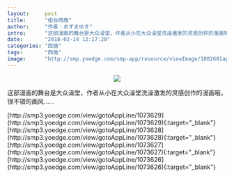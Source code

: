```yaml
---
layout:     post
title:      "柜台西施"
author:     "作者：あずまゆき"
intro:      "这部漫画的舞台是大众澡堂，作者从小在大众澡堂洗澡激发的灵感创作的漫画哦，很不错的画风……"
date:       "2018-02-14 12:17:20"
categories: "西施"
tags:       "西施"
image:      "http://smp.yoedge.com/smp-app/resource/viewImage/1002601appline.png"
---
```

<div style="text-align: center">
<p><img src="http://smp.yoedge.com/smp-app/resource/viewImage/1002601appline.png"/></p>
</div>
<p class="post-meta">
<span>这部漫画的舞台是大众澡堂，作者从小在大众澡堂洗澡激发的灵感创作的漫画哦，很不错的画风……</span>
</p>
[http://smp3.yoedge.com/view/gotoAppLine/1073629](http://smp3.yoedge.com/view/gotoAppLine/1073629){:target="_blank"}
[http://smp3.yoedge.com/view/gotoAppLine/1073628](http://smp3.yoedge.com/view/gotoAppLine/1073628){:target="_blank"}
[http://smp3.yoedge.com/view/gotoAppLine/1073627](http://smp3.yoedge.com/view/gotoAppLine/1073627){:target="_blank"}
[http://smp3.yoedge.com/view/gotoAppLine/1073626](http://smp3.yoedge.com/view/gotoAppLine/1073626){:target="_blank"}


